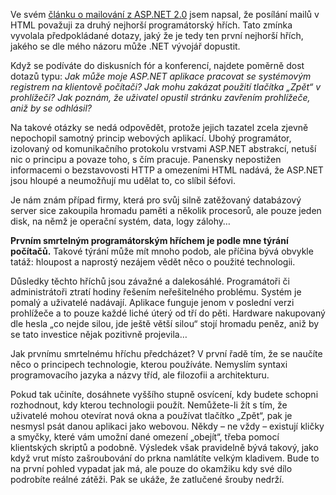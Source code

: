 <!-- dcterms:identifier = aspnetcz#83 -->
<!-- dcterms:title = První smrtelný hřích -->
<!-- dcterms:abstract = Ve svém článku o mailování z ASP.NET 2.0 jsem napsal, že posílání mailů v HTML považuji za druhý nejhorší programátorský hřích. Tato zmínka vyvolala předpokládané dotazy, jaký že je tedy ten první nejhorší hřích, jakého se dle mého názoru může .NET vývojář dopustit. -->
<!-- np9:categoryId = 1 -->
<!-- x4w:category = IT -->
<!-- np9:authorId = 1 -->
<!-- np9:authorEmail = michal.valasek@altairis.cz -->
<!-- dcterms:creator = Michal Altair Valášek -->
<!-- dcterms:created = 2006-03-15T14:35:57.673+01:00 -->
<!-- dcterms:dateAccepted = 2006-03-15T14:35:57.673+01:00 -->

Ve svém [článku o mailování z ASP.NET 2.0](https://www.aspnet.cz/Articles/79-odesilani-e-mailu-z-prostredi-net-2-0.aspx) jsem napsal, že posílání mailů v HTML považuji za druhý nejhorší programátorský hřích. Tato zmínka vyvolala předpokládané dotazy, jaký že je tedy ten první nejhorší hřích, jakého se dle mého názoru může .NET vývojář dopustit. 

Když se podíváte do diskusních fór a konferencí, najdete poměrně dost dotazů typu: *Jak může moje ASP.NET aplikace pracovat se systémovým registrem na klientově počítači? Jak mohu zakázat použití tlačítka „Zpět“ v prohlížeči? Jak poznám, že uživatel opustil stránku zavřením prohlížeče, aniž by se odhlásil?*

Na takové otázky se nedá odpovědět, protože jejich tazatel zcela zjevně nepochopil samotný princip webových aplikací. Ubohý programátor, izolovaný od komunikačního protokolu vrstvami ASP.NET abstrakcí, netuší nic o principu a povaze toho, s čím pracuje. Panensky nepostižen informacemi o bezstavovosti HTTP a omezeními HTML nadává, že ASP.NET jsou hloupé a neumožňují mu udělat to, co slíbil šéfovi.

Je nám znám případ firmy, která pro svůj silně zatěžovaný databázový server sice zakoupila hromadu paměti a několik procesorů, ale pouze jeden disk, na němž je operační systém, data, logy zálohy…

**Prvním smrtelným programátorským hříchem je podle mne týrání počítačů.** Takové týrání může mít mnoho podob, ale příčina bývá obvykle tatáž: hloupost a naprostý nezájem vědět něco o použité technologii.

Důsledky těchto hříchů jsou závažné a dalekosáhlé. Programátoři či administrátoři ztratí hodiny řešením neřešitelného problému. Systém je pomalý a uživatelé nadávají. Aplikace funguje jenom v poslední verzi prohlížeče a to pouze každé liché úterý od tří do pěti. Hardware nakupovaný dle hesla „co nejde silou, jde ještě větší silou“ stojí hromadu peněz, aniž by se tato investice nějak pozitivně projevila…

Jak prvnímu smrtelnému hříchu předcházet? V první řadě tím, že se naučíte něco o principech technologie, kterou používáte. Nemyslím syntaxi programovacího jazyka a názvy tříd, ale filozofii a architekturu.

Pokud tak učiníte, dosáhnete vyššího stupně osvícení, kdy budete schopni rozhodnout, kdy kterou technologii použít. Nemůžete-li žít s tím, že uživatelé mohou otevírat nová okna a používat tlačítko „Zpět“, pak je nesmysl psát danou aplikaci jako webovou. Někdy – ne vždy – existují kličky a smyčky, které vám umožní dané omezení „obejít“, třeba pomocí klientských skriptů a podobně. Výsledek však pravidelně bývá takový, jako když vrut místo zašroubování do prkna namlátíte velkým kladivem. Bude to na první pohled vypadat jak má, ale pouze do okamžiku kdy své dílo podrobíte reálné zátěži. Pak se ukáže, že zatlučené šrouby nedrží.